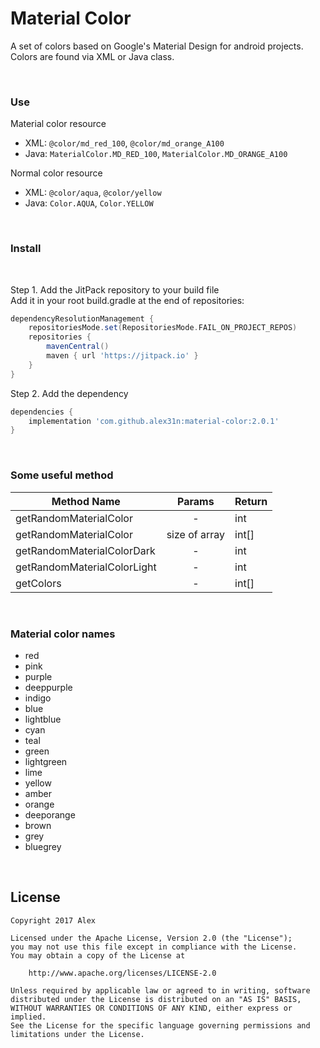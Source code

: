 # Material Color

A set of colors based on Google's Material Design for android projects. Colors are found via XML or Java class. 

&nbsp;

### Use
Material color resource 
* XML: `@color/md_red_100`, `@color/md_orange_A100`
* Java: `MaterialColor.MD_RED_100`, `MaterialColor.MD_ORANGE_A100`


Normal color resource 
* XML: `@color/aqua`, `@color/yellow`
* Java: `Color.AQUA`, `Color.YELLOW`

&nbsp;&nbsp;
### Install
&nbsp;

Step 1. Add the JitPack repository to your build file  
Add it in your root build.gradle at the end of repositories:
```gradle
dependencyResolutionManagement {
    repositoriesMode.set(RepositoriesMode.FAIL_ON_PROJECT_REPOS)
    repositories {
        mavenCentral()
        maven { url 'https://jitpack.io' }
    }
}
```

Step 2. Add the dependency
```gradle
dependencies {
    implementation 'com.github.alex31n:material-color:2.0.1'
}
```

&nbsp;
### Some useful method
|Method Name | Params| Return|
| ---------- | :---: | ----- |
|getRandomMaterialColor  |-| int|
|getRandomMaterialColor | size of array |int[]|
|getRandomMaterialColorDark |-| int|
|getRandomMaterialColorLight |-| int|
|getColors | - |int[]|


&nbsp;
### Material color names
* red
* pink
* purple
* deeppurple
* indigo
* blue
* lightblue
* cyan
* teal
* green
* lightgreen
* lime
* yellow
* amber
* orange
* deeporange
* brown
* grey
* bluegrey

&nbsp;

## License
    Copyright 2017 Alex
    
    Licensed under the Apache License, Version 2.0 (the "License");
    you may not use this file except in compliance with the License.
    You may obtain a copy of the License at

        http://www.apache.org/licenses/LICENSE-2.0

    Unless required by applicable law or agreed to in writing, software
    distributed under the License is distributed on an "AS IS" BASIS,
    WITHOUT WARRANTIES OR CONDITIONS OF ANY KIND, either express or implied.
    See the License for the specific language governing permissions and limitations under the License.
    
